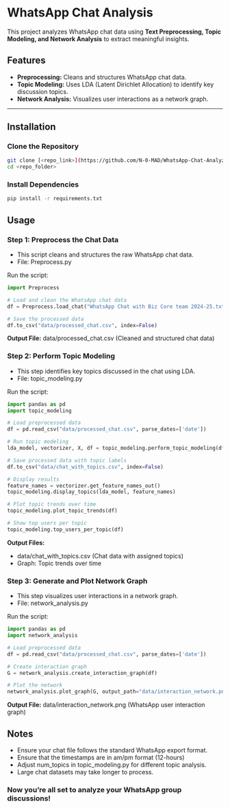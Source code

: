 # **WhatsApp Chat Analysis**

This project analyzes WhatsApp chat data using **Text Preprocessing, Topic Modeling, and Network Analysis** to extract meaningful insights.

## **Features**
- **Preprocessing:** Cleans and structures WhatsApp chat data.
- **Topic Modeling:** Uses LDA (Latent Dirichlet Allocation) to identify key discussion topics.
- **Network Analysis:** Visualizes user interactions as a network graph.

---

## **Installation**

### **Clone the Repository**
```bash
git clone [<repo_link>](https://github.com/N-0-MAD/WhatsApp-Chat-Analyzer)
cd <repo_folder>
```
### **Install Dependencies**
```bash
pip install -r requirements.txt
```
## **Usage**
### Step 1: Preprocess the Chat Data
- This script cleans and structures the raw WhatsApp chat data.
- File: Preprocess.py

Run the script:
```python
import Preprocess

# Load and clean the WhatsApp chat data
df = Preprocess.load_chat("WhatsApp Chat with Biz Core team 2024-25.txt")

# Save the processed data
df.to_csv("data/processed_chat.csv", index=False)
```
**Output File:**
data/processed_chat.csv (Cleaned and structured chat data)

### Step 2: Perform Topic Modeling
- This step identifies key topics discussed in the chat using LDA.
- File: topic_modeling.py

Run the script:
```python
import pandas as pd
import topic_modeling

# Load preprocessed data
df = pd.read_csv("data/processed_chat.csv", parse_dates=['date'])

# Run topic modeling
lda_model, vectorizer, X, df = topic_modeling.perform_topic_modeling(df, num_topics=5)

# Save processed data with topic labels
df.to_csv("data/chat_with_topics.csv", index=False)

# Display results
feature_names = vectorizer.get_feature_names_out()
topic_modeling.display_topics(lda_model, feature_names)

# Plot topic trends over time
topic_modeling.plot_topic_trends(df)

# Show top users per topic
topic_modeling.top_users_per_topic(df)
```
**Output Files:**
- data/chat_with_topics.csv (Chat data with assigned topics)
- Graph: Topic trends over time

### Step 3: Generate and Plot Network Graph
- This step visualizes user interactions in a network graph.
- File: network_analysis.py

Run the script:
```python
import pandas as pd
import network_analysis

# Load preprocessed data
df = pd.read_csv("data/processed_chat.csv", parse_dates=['date'])

# Create interaction graph
G = network_analysis.create_interaction_graph(df)

# Plot the network
network_analysis.plot_graph(G, output_path="data/interaction_network.png")
```
**Output File:**
data/interaction_network.png (WhatsApp user interaction graph)

## **Notes**
- Ensure your chat file follows the standard WhatsApp export format.
- Ensure that the timestamps are in am/pm format (12-hours)
- Adjust num_topics in topic_modeling.py for different topic analysis.
- Large chat datasets may take longer to process.


### Now you’re all set to analyze your WhatsApp group discussions! 
